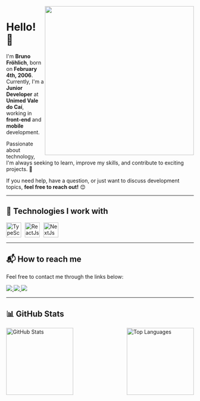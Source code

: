 <img src="https://raw.githubusercontent.com/MicaelliMedeiros/micaellimedeiros/master/image/computer-illustration.png" min-width="400px" max-width="400px" width="400px" align="right">

# Hello! 👋  
I'm **Bruno Fröhlich**, born on **February 4th, 2006**. Currently, I'm a **Junior Developer** at **Unimed Vale do Caí**, working in **front-end** and **mobile** development.  

Passionate about technology, I'm always seeking to learn, improve my skills, and contribute to exciting projects. 🚀  

If you need help, have a question, or just want to discuss development topics, **feel free to reach out!** 😊  

---

## 🚀 Technologies I work with  
<div style="display: flex; gap: 10px;">
  <img src="https://github.com/thaynararm/thaynararm/assets/132159643/5ecadfe3-0dad-40b8-8e26-f5ffbe7874e6" alt="TypeScript" height="40" width="auto">
  <img src="https://cdn4.iconfinder.com/data/icons/logos-3/600/React.js_logo-512.png" alt="ReactJs" height="40" width="auto">
  <img src="https://cdn1.iconfinder.com/data/icons/akar-vol-1/24/nextjs-fill-256.png" alt="NextJs" height="40" width="auto">
</div>

---

## 📬 How to reach me  
Feel free to contact me through the links below:  
<p align="left">
  <a href="mailto:brunofrohlich00@gmail.com" target="_blank" alt="Gmail">
    <img src="https://img.shields.io/badge/-Gmail-FF0000?style=flat-square&labelColor=FF0000&logo=gmail&logoColor=white&link=mailto:brunofnh08@gmail.com" />
  </a>
  <a href="https://www.linkedin.com/in/bruno-frohlich-/" target="_blank" alt="LinkedIn">
    <img src="https://img.shields.io/badge/-Linkedin-0e76a8?style=flat-square&logo=Linkedin&logoColor=white&link=https://www.linkedin.com/in/bruno-frohlich-444b06234/" />
  </a>
  <a href="https://wa.me/5551999187010" target="_blank" alt="WhatsApp">
    <img src="https://img.shields.io/badge/-WhatsApp-25d366?style=flat-square&labelColor=25d366&logo=whatsapp&logoColor=white&link=https://wa.me/5551999187010" />
  </a>
</p>

---

## 📊 GitHub Stats  
<div style="display: flex; justify-content: space-between; width: 100%;">
  <img height="180em" src="https://github-readme-stats.vercel.app/api?username=brunopp00&show_icons=true&theme=dracula&include_all_commits=true&count_private=true" alt="GitHub Stats"/>
  <img height="180em" src="https://github-readme-stats.vercel.app/api/top-langs/?username=brunopp00&layout=compact&langs_count=7&theme=dracula" alt="Top Languages"/>
</div>

